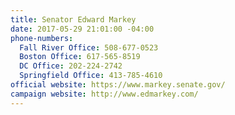 ```yaml
---
title: Senator Edward Markey
date: 2017-05-29 21:01:00 -04:00
phone-numbers:
  Fall River Office: 508-677-0523
  Boston Office: 617-565-8519
  DC Office: 202-224-2742
  Springfield Office: 413-785-4610
official website: https://www.markey.senate.gov/
campaign website: http://www.edmarkey.com/
---
```


